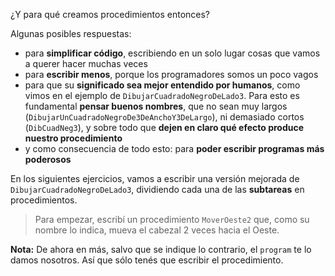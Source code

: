 ¿Y para qué creamos procedimientos entonces?

Algunas posibles respuestas:

- para **simplificar código**, escribiendo en un solo lugar cosas que vamos a querer hacer muchas veces
- para **escribir menos**, porque los programadores somos un poco vagos
- para que su **significado sea mejor entendido por humanos**, como vimos en el ejemplo de `DibujarCuadradoNegroDeLado3`. Para esto es fundamental **pensar buenos nombres**, que no sean muy largos (`DibujarUnCuadradoNegroDe3DeAnchoY3DeLargo`), ni demasiado cortos (`DibCuadNeg3`), y sobre todo que **dejen en claro qué efecto produce nuestro procedimiento**
- y como consecuencia de todo esto: para **poder escribir programas más poderosos**

En los siguientes ejercicios, vamos a escribir una versión mejorada de `DibujarCuadradoNegroDeLado3`, dividiendo cada una de las **subtareas** en procedimientos.

> Para empezar, escribí un procedimiento `MoverOeste2` que, como su nombre lo indica, mueva el cabezal 2 veces hacia el Oeste. 

**Nota:** De ahora en más, salvo que se indique lo contrario, el `program` te lo damos nosotros. Así que sólo tenés que escribir el procedimiento.
